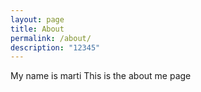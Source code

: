 ```yaml
---
layout: page
title: About
permalink: /about/
description: "12345"
---
```


My name is marti
This is the about me page